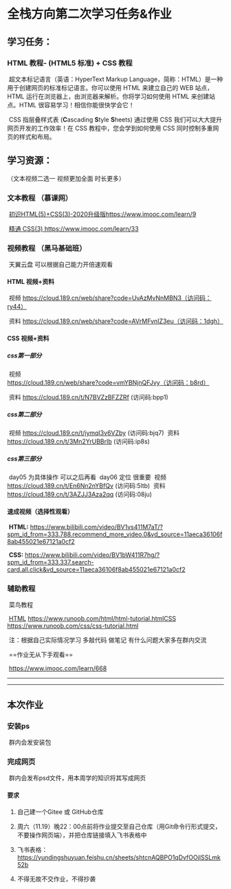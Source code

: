 # 全栈方向第二次学习任务&作业 



## 学习任务：

### 	HTML 教程- (HTML5 标准) + CSS 教程

​	超文本标记语言（英语：HyperText Markup Language，简称：HTML）是一种用于创建网页的标准标记语言。你可以使用 HTML 来建立自己的 WEB 站点，HTML 运行在浏览器上，由浏览器来解析。你将学习如何使用 HTML 来创建站点。HTML 很容易学习！相信你能很快学会它！

​	CSS 指层叠样式表 (**C**ascading **S**tyle **S**heets) 通过使用 CSS 我们可以大大提升网页开发的工作效率！在 CSS 教程中，您会学到如何使用 CSS 同时控制多重网页的样式和布局。



## 学习资源：

（文本视频二选一 视频更加全面 时长更多）

### 	文本教程 （慕课网）

​	[初识HTML(5)+CSS(3)-2020升级版](https://www.imooc.com/learn/9)https://www.imooc.com/learn/9

​	[精通 CSS(3) ](https://www.imooc.com/learn/33)https://www.imooc.com/learn/33



### 	视频教程 （黑马基础班）

​	天翼云盘 可以根据自己能力开倍速观看

#### 		HTML 视频+资料

​	视频 https://cloud.189.cn/web/share?code=UvAzMvNnMBN3（访问码：ry44）

​	资料 https://cloud.189.cn/web/share?code=AVrMFvnIZ3eu（访问码：1dgh）

#### 		CSS 视频+资料

##### 			css第一部分

​	视频 https://cloud.189.cn/web/share?code=vmYBNjnQFJvy（访问码：b8rd）

​	资料 https://cloud.189.cn/t/N7BVZzBFZZRf (访问码:bpp1)

##### 			css第二部分

​	视频 https://cloud.189.cn/t/jymqI3v6VZby (访问码:bjq7)
​	资料 https://cloud.189.cn/t/3Mn2YrUBBrIb (访问码:ip8s)

##### 			css第三部分

​	day05 为具体操作 可以之后再看
​	day06 定位 很重要
​	视频 https://cloud.189.cn/t/En6Nn2nYBfQv (访问码:5ltb)
​	资料 https://cloud.189.cn/t/3AZJJ3Aza2qq (访问码:08ju)



#### 		速成视频（选择性观看）

​	**HTML:** https://www.bilibili.com/video/BV1vs411M7aT/?spm_id_from=333.788.recommend_more_video.0&vd_source=11aeca36106f8ab455021e67121a0cf2

​	**CSS:** https://www.bilibili.com/video/BV1bW411R7hg/?spm_id_from=333.337.search-card.all.click&vd_source=11aeca36106f8ab455021e67121a0cf2



### 	辅助教程

​	菜鸟教程

​		[HTML](https://www.runoob.com/html/html-tutorial.html)  https://www.runoob.com/html/html-tutorial.html
​		[CSS](https://www.runoob.com/css/css-tutorial.html)  https://www.runoob.com/css/css-tutorial.html

​	注：根据自己实际情况学习 多敲代码 做笔记 有什么问题大家多在群内交流

​	==作业无从下手观看==

​		https://www.imooc.com/learn/668



***

***



## 本次作业

### 安装ps

​	群内会发安装包

### 完成网页

​	群内会发布psd文件，用本周学的知识将其写成网页

#### 	要求

1. 自己建一个Gitee 或 GitHub仓库

2. 周六（11.19）晚22：00点前将作业提交至自己仓库（用Git命令行形式提交，不要操作网页端），并把仓库链接填入飞书表格中

3. 飞书表格：https://yundingshuyuan.feishu.cn/sheets/shtcnAQBPO1qDvfOOjISSLmk52b

4. 不得无故不交作业，不得抄袭

